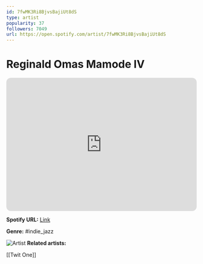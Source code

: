 ```yaml
---
id: 7fwMK3Ri8BjvsBajiUt8dS
type: artist
popularity: 37
followers: 7049
url: https://open.spotify.com/artist/7fwMK3Ri8BjvsBajiUt8dS
---
```

# Reginald Omas Mamode IV

<iframe style="border-radius:12px" src="https://open.spotify.com/embed/artist/7fwMK3Ri8BjvsBajiUt8dS" width="100%" height="352" frameBorder="0" allowfullscreen="" allow="autoplay; clipboard-write; encrypted-media; fullscreen; picture-in-picture" loading="lazy"></iframe>

**Spotify URL:** [Link](https://open.spotify.com/artist/7fwMK3Ri8BjvsBajiUt8dS)

**Genre:**  #indie_jazz

![Artist](https://i.scdn.co/image/ab6761610000e5eb7180e8774c1c5f6dd7ec17d3)
**Related artists:**

[[Twit One]]
